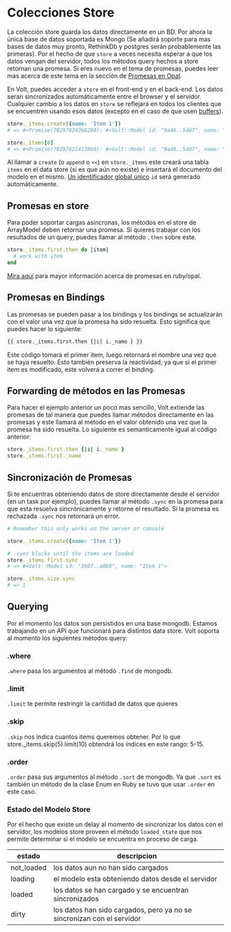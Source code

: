 # Colecciones Store

La colección store guarda los datos directamente en un BD. Por ahora la única base de datos soportada es Mongo (Se añadirá soporte para mas bases de datos muy pronto, RethinkDb y postgres serán probablemente las primeras). Por el hecho de que ```store``` a veces necesita esperar a que los datos vengan del servidor, todos los métodos query hechos a store retornan una promesa. Si eres nuevo en el tema de promesas, puedes leer mas acerca de este tema en la sección de [Promesas en Opal](http://opalrb.org/docs/guides/0-8-stable/promises.html).

En Volt, puedes acceder a ```store``` en el front-end y en el back-end.  Los datos seran sincronizados automáticamente entre el browser y el servidor. Cualquier cambio a los datos en ```store``` se reflejará en todos los clientes que se encuentren usando esos datos (excepto en el caso de que usen [buffers](#buffers)).

```ruby
store._items.create({name: 'Item 1'})
# => #<Promise(70297824266280): #<Volt::Model id: "9a46..5dd7", name: "Item 1">>

store._items[0]
# => #<Promise(70297821413860): #<Volt::Model id: "9a46..5dd7", name: "Item 1">>
```

Al llamar a ```create``` (o ```append``` o ```<<```) en ```store._items``` este creará una tabla ```items``` en el data store (si es que aún no existe) e insertará el documento del modelo en el mismo. [Un identificador global único](http://en.wikipedia.org/wiki/Globally_unique_identifier) ```id``` será generado automáticamente.

## Promesas en store

Para poder soportar cargas asíncronas, los métodos en el store de ArrayModel deben retornar una promesa. Si quieres trabajar con los resultados de un query, puedes llamar al método ```.then``` sobre este.

```ruby
store._items.first.then do |item|
  # work with item
end
```

[Mira aquí](http://opalrb.org/blog/2014/05/07/promises-in-opal/) para mayor información acerca de promesas en ruby/opal.

## Promesas en Bindings

Las promesas se pueden pasar a los bindings y los bindings se actualizarán con el valor una vez que la promesa ha sido resuelta. Esto significa que puedes hacer lo siguiente:

```html
{{ store._items.first.then {|i| i._name } }}
```

Este código tomará el primer item, luego retornará el nombre una vez que se haya resuelto. Esto también preserva la reactividad, ya que si el primer item es modificado, este volverá a correr el binding.

## Forwarding de métodos en las Promesas

Para hacer el ejemplo anterior un poco mas sencillo, Volt extiende las promesas de tal manera que puedes llamar métodos directamente en las promesas y este llamará al método en el valor obtenido una vez que la promesa ha sido resuelta. Lo siguiente es semanticamente igual al código anterior:

```ruby
store._items.first.then {|i| i._name }
store._items.first._name
```

## Sincronización de Promesas

Si te encuentras obteniendo datos de store directamente desde el servidor (en un task por ejemplo), puedes llamar al método ```.sync``` en la promesa para que esta resuelva sincrónicamente y retorne el resultado. Si la promesa es rechazada ```.sync``` nos retornará un error.

```ruby
# Remember this only works on the server or console

store._items.create({name: 'Item 1'})

# .sync blocks until the items are loaded
store._items.first.sync
# => #<Volt::Model id: "3607..a0b0", name: "Item 1">

store._items.size.sync
# => 1
```

## Querying

Por el momento los datos son persistidos en una base mongodb. Estamos trabajando en un API que funcionará para distintos data store. Volt soporta al momento los siguientes métodos query:

### .where

```.where``` pasa los argumentos al método ```.find``` de mongodb.

### .limit

```.limit``` te permite restringir la cantidad de datos que quieres

### .skip

```.skip``` nos indica cuantos items queremos obtener. Por lo que store._items.skip(5).limit(10) obtendrá los índices en este rango: 5-15.

### .order

```.order``` pasa sus argumentos al método ```.sort``` de mongodb.  Ya que ```.sort``` es también un método de la clase Enum en Ruby se tuvo que usar ```.order``` en este caso.

### Estado del Modelo Store

Por el hecho que existe un delay al momento de sincronizar los datos con el servidor, los modelos store proveen el método ```loaded_state``` que nos permite determinar si el modelo se encuentra en proceso de carga.

| estado      | descripcion                                                  |
|-------------|--------------------------------------------------------------|
| not_loaded  | los datos aun no han sido cargados                                           |
| loading     | el modelo esta obteniendo datos desde el servidor                       |
| loaded      | los datos se han cargado y se encuentran sincronizados |
| dirty       | los datos han sido cargados, pero ya no se sincronizan con el servidor |
